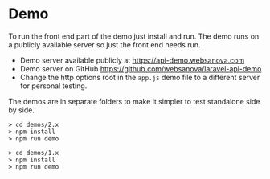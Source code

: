 # Demo

To run the front end part of the demo just install and run. The demo runs on a publicly available server so just the front end needs run.

* Demo server available publicly at https://api-demo.websanova.com
* Demo server on GitHub https://github.com/websanova/laravel-api-demo
* Change the http options root in the `app.js` demo file to a different server for personal testing.

The demos are in separate folders to make it simpler to test standalone side by side.

~~~
> cd demos/2.x
> npm install
> npm run demo
~~~

~~~
> cd demos/1.x
> npm install
> npm run demo
~~~
